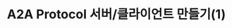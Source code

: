 ---
title: "A2A Protocol 서버/클라이언트 만들기(1)"
excerpt: "A2A Protocol의 이해"

categories:
    - study
header:
  teaser: "/assets/images/a2a_img.png"
last_modified_at: 2025-10-07
---